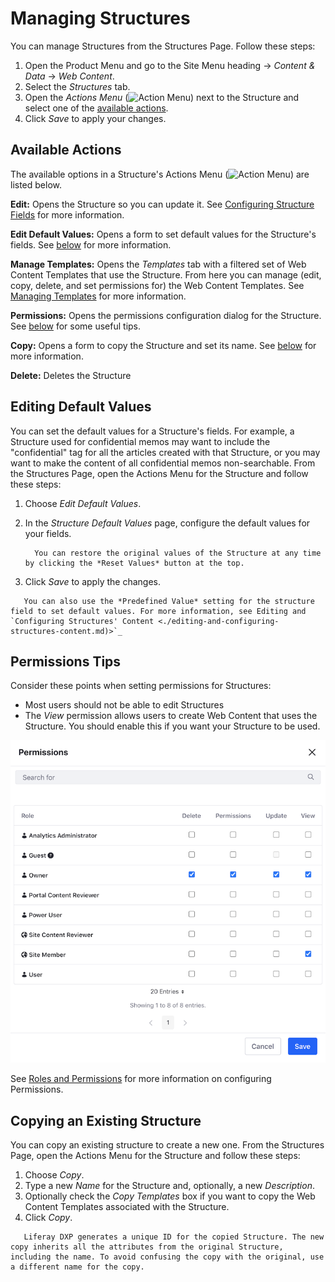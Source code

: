 # Managing Structures

You can manage Structures from the Structures Page. Follow these steps:

1. Open the Product Menu and go to the Site Menu heading &rarr; *Content & Data* &rarr; *Web Content*.
1. Select the *Structures* tab.
1. Open the *Actions Menu* (![Action Menu](../../../../images/icon-actions.png)) next to the Structure and select one of the [available actions](#available-actions).
1. Click *Save* to apply your changes.

## Available Actions

The available options in a Structure's Actions Menu (![Action Menu](../../../../images/icon-actions.png)) are listed below.

**Edit:** Opens the Structure so you can update it. See [Configuring Structure Fields](./03-editing-and-configuring-structures-content.md) for more information.

**Edit Default Values:** Opens a form to set default values for the Structure's fields. See [below](#editing-default-values) for more information.

**Manage Templates:** Opens the *Templates* tab with a filtered set of Web Content Templates that use the Structure. From here you can manage (edit, copy, delete, and set permissions for) the Web Content Templates. See [Managing Templates](managing-templates.md) for more information.

**Permissions:** Opens the permissions configuration dialog for the Structure. See [below](#permissions-tips) for some useful tips.

**Copy:** Opens a form to copy the Structure and set its name. See [below](#copying-an-existing-structure) for more information.

**Delete:** Deletes the Structure

## Editing Default Values

You can set the default values for a Structure's fields. For example, a Structure used for confidential memos may want to include the "confidential" tag for all the articles created with that Structure, or you may want to make the content of all confidential memos non-searchable. From the Structures Page, open the Actions Menu for the Structure and follow these steps:

1. Choose *Edit Default Values*.
1. In the *Structure Default Values* page, configure the default values for your fields.

    ```tip::
      You can restore the original values of the Structure at any time by clicking the *Reset Values* button at the top.
    ```

1. Click *Save* to apply the changes.

```tip::
   You can also use the *Predefined Value* setting for the structure field to set default values. For more information, see Editing and `Configuring Structures' Content <./editing-and-configuring-structures-content.md)>`_
```

## Permissions Tips

Consider these points when setting permissions for Structures:

* Most users should not be able to edit Structures
* The *View* permission allows users to create Web Content that uses the Structure. You should enable this if you want your Structure to be used.

![Configuring Structure Permissions](./managing-structures/images/01.png)

See [Roles and Permissions](../../../../users-and-permissions/roles_and_permissions.rst) for more information on configuring Permissions.

## Copying an Existing Structure

You can copy an existing structure to create a new one. From the Structures Page, open the Actions Menu for the Structure and follow these steps:

1. Choose *Copy*.
1. Type a new *Name* for the Structure and, optionally, a new *Description*.
1. Optionally check the *Copy Templates* box if you want to copy the Web Content Templates associated with the Structure. 
1. Click *Copy*.

```tip::
   Liferay DXP generates a unique ID for the copied Structure. The new copy inherits all the attributes from the original Structure, including the name. To avoid confusing the copy with the original, use a different name for the copy.
```